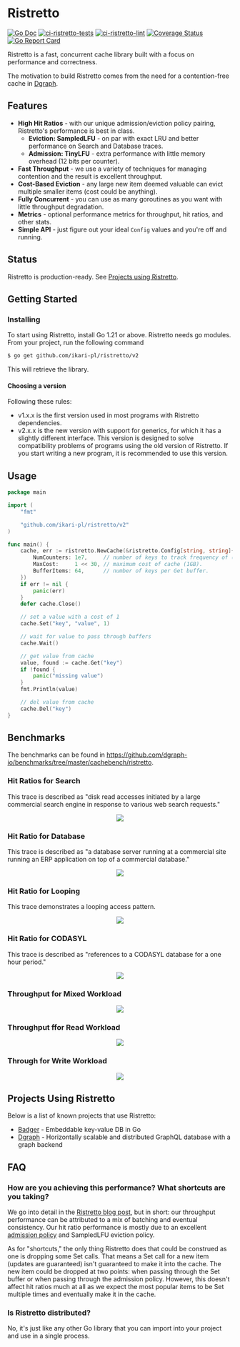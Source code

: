 # Ristretto
[![Go Doc](https://img.shields.io/badge/godoc-reference-blue.svg)](https://pkg.go.dev/github.com/dgraph-io/ristretto/v2)
[![ci-ristretto-tests](https://github.com/dgraph-io/ristretto/actions/workflows/ci-ristretto-tests.yml/badge.svg)](https://github.com/dgraph-io/ristretto/actions/workflows/ci-ristretto-tests.yml)
[![ci-ristretto-lint](https://github.com/dgraph-io/ristretto/actions/workflows/ci-ristretto-lint.yml/badge.svg)](https://github.com/dgraph-io/ristretto/actions/workflows/ci-ristretto-lint.yml)
[![Coverage Status](https://coveralls.io/repos/github/dgraph-io/ristretto/badge.svg?branch=main)](https://coveralls.io/github/dgraph-io/ristretto?branch=main)
[![Go Report Card](https://img.shields.io/badge/go%20report-A%2B-brightgreen)](https://goreportcard.com/report/github.com/dgraph-io/ristretto)

Ristretto is a fast, concurrent cache library built with a focus on performance and correctness.

The motivation to build Ristretto comes from the need for a contention-free cache in [Dgraph][].

[Dgraph]: https://github.com/dgraph-io/dgraph


## Features

* **High Hit Ratios** - with our unique admission/eviction policy pairing, Ristretto's performance is best in class.
	* **Eviction: SampledLFU** - on par with exact LRU and better performance on Search and Database traces.
	* **Admission: TinyLFU** - extra performance with little memory overhead (12 bits per counter).
* **Fast Throughput** - we use a variety of techniques for managing contention and the result is excellent throughput.
* **Cost-Based Eviction** - any large new item deemed valuable can evict multiple smaller items (cost could be anything).
* **Fully Concurrent** - you can use as many goroutines as you want with little throughput degradation.
* **Metrics** - optional performance metrics for throughput, hit ratios, and other stats.
* **Simple API** - just figure out your ideal `Config` values and you're off and running.


## Status

Ristretto is production-ready. See [Projects using Ristretto](#projects-using-ristretto).

## Getting Started

### Installing
To start using Ristretto, install Go 1.21 or above. Ristretto needs go modules. From your project, run the following command

```sh
$ go get github.com/ikari-pl/ristretto/v2
```
This will retrieve the library.

#### Choosing a version

Following these rules:

- v1.x.x is the first version used in most programs with Ristretto dependencies.
- v2.x.x is the new version with support for generics, for which it has a slightly different interface. 
This version is designed to solve compatibility problems of programs using the old version of Ristretto. If you start writing a new program, it is recommended to use this version.

## Usage

```go
package main

import (
	"fmt"

	"github.com/ikari-pl/ristretto/v2"
)

func main() {
	cache, err := ristretto.NewCache(&ristretto.Config[string, string]{
		NumCounters: 1e7,     // number of keys to track frequency of (10M).
		MaxCost:     1 << 30, // maximum cost of cache (1GB).
		BufferItems: 64,      // number of keys per Get buffer.
	})
	if err != nil {
		panic(err)
	}
	defer cache.Close()

	// set a value with a cost of 1
	cache.Set("key", "value", 1)

	// wait for value to pass through buffers
	cache.Wait()

	// get value from cache
	value, found := cache.Get("key")
	if !found {
		panic("missing value")
	}
	fmt.Println(value)

	// del value from cache
	cache.Del("key")
}
```


## Benchmarks

The benchmarks can be found in https://github.com/dgraph-io/benchmarks/tree/master/cachebench/ristretto.

### Hit Ratios for Search

This trace is described as "disk read accesses initiated by a large commercial
search engine in response to various web search requests."

<p align="center">
	<img src="https://raw.githubusercontent.com/dgraph-io/ristretto/master/benchmarks/Hit%20Ratios%20-%20Search%20(ARC-S3).svg">
</p>

### Hit Ratio for Database

This trace is described as "a database server running at a commercial site
running an ERP application on top of a commercial database."

<p align="center">
	<img src="https://raw.githubusercontent.com/dgraph-io/ristretto/master/benchmarks/Hit%20Ratios%20-%20Database%20(ARC-DS1).svg">
</p>

### Hit Ratio for Looping

This trace demonstrates a looping access pattern.

<p align="center">
	<img src="https://raw.githubusercontent.com/dgraph-io/ristretto/master/benchmarks/Hit%20Ratios%20-%20Glimpse%20(LIRS-GLI).svg">
</p>

### Hit Ratio for CODASYL

This trace is described as "references to a CODASYL database for a one hour period."

<p align="center">
	<img src="https://raw.githubusercontent.com/dgraph-io/ristretto/master/benchmarks/Hit%20Ratios%20-%20CODASYL%20(ARC-OLTP).svg">
</p>

### Throughput for Mixed Workload

<p align="center">
	<img src="https://raw.githubusercontent.com/dgraph-io/ristretto/master/benchmarks/Throughput%20-%20Mixed.svg">
</p>

### Throughput ffor Read Workload

<p align="center">
	<img src="https://raw.githubusercontent.com/dgraph-io/ristretto/master/benchmarks/Throughput%20-%20Read%20(Zipfian).svg">
</p>

### Through for Write Workload

<p align="center">
	<img src="https://raw.githubusercontent.com/dgraph-io/ristretto/master/benchmarks/Throughput%20-%20Write%20(Zipfian).svg">
</p>


## Projects Using Ristretto

Below is a list of known projects that use Ristretto:

- [Badger](https://github.com/dgraph-io/badger) - Embeddable key-value DB in Go
- [Dgraph](https://github.com/dgraph-io/dgraph) - Horizontally scalable and distributed GraphQL database with a graph backend


## FAQ

### How are you achieving this performance? What shortcuts are you taking?

We go into detail in the [Ristretto blog post](https://blog.dgraph.io/post/introducing-ristretto-high-perf-go-cache/),
but in short: our throughput performance can be attributed to a mix of batching and eventual consistency. Our hit ratio
performance is mostly due to an excellent [admission policy](https://arxiv.org/abs/1512.00727) and SampledLFU eviction policy.

As for "shortcuts," the only thing Ristretto does that could be construed as one is dropping some Set calls. That means
a Set call for a new item (updates are guaranteed) isn't guaranteed to make it into the cache. The new item could be
dropped at two points: when passing through the Set buffer or when passing through the admission policy. However, this
doesn't affect hit ratios much at all as we expect the most popular items to be Set multiple times and eventually make
it in the cache.

### Is Ristretto distributed?

No, it's just like any other Go library that you can import into your project and use in a single process.
